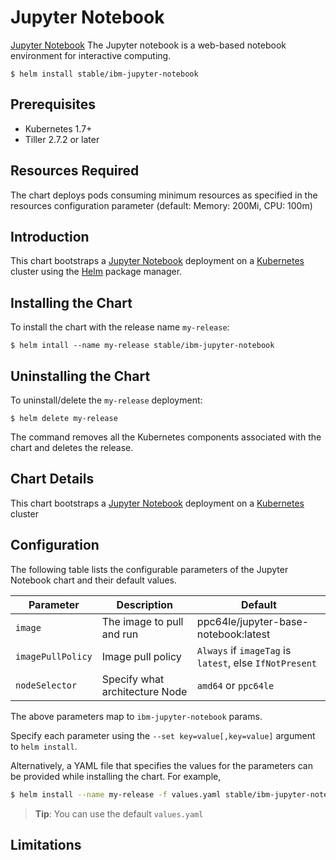 # Jupyter Notebook

[Jupyter Notebook](https://jupyter-notebook.readthedocs.io/) The Jupyter notebook is a web-based notebook environment for interactive computing.

```console
$ helm install stable/ibm-jupyter-notebook
```

## Prerequisites

- Kubernetes 1.7+                        
- Tiller 2.7.2 or later

## Resources Required
The chart deploys pods consuming minimum resources as specified in the resources configuration parameter (default: Memory: 200Mi, CPU: 100m)

## Introduction

This chart bootstraps a [Jupyter Notebook](https://github.com/jupyter/notebook) deployment on a [Kubernetes](http://kubernetes.io) cluster using the [Helm](https://helm.sh) package manager.


## Installing the Chart

To install the chart with the release name `my-release`:

```console
$ helm intall --name my-release stable/ibm-jupyter-notebook
```

## Uninstalling the Chart

To uninstall/delete the `my-release` deployment:

```console
$ helm delete my-release
```

The command removes all the Kubernetes components associated with the chart and deletes the release.

## Chart Details
This chart bootstraps a [Jupyter Notebook](https://hub.docker.com/r/ppc64le/jupyter-base-notebook/) deployment on a [Kubernetes](http://kubernetes.io) cluster


## Configuration

The following table lists the configurable parameters of the Jupyter Notebook chart and their default values.

|      Parameter            |          Description            |                         Default                         |
|---------------------------|---------------------------------|---------------------------------------------------------|
| `image`                   | The image to pull and run       | ppc64le/jupyter-base-notebook:latest                    |
| `imagePullPolicy`         | Image pull policy               | `Always` if `imageTag` is `latest`, else `IfNotPresent` |
| `nodeSelector`            | Specify what architecture Node  | `amd64` or `ppc64le`                                    |


The above parameters map to `ibm-jupyter-notebook` params.

Specify each parameter using the `--set key=value[,key=value]` argument to `helm install`. 

Alternatively, a YAML file that specifies the values for the parameters can be provided while installing the chart. For example,

```bash
$ helm install --name my-release -f values.yaml stable/ibm-jupyter-notebook
```

> **Tip**: You can use the default `values.yaml`

## Limitations
